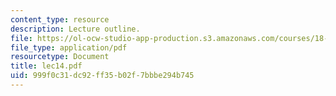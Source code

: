 ```yaml
---
content_type: resource
description: Lecture outline.
file: https://ol-ocw-studio-app-production.s3.amazonaws.com/courses/18-443-statistics-for-applications-fall-2003/999f0c31dc92ff35b02f7bbbe294b745_lec14.pdf
file_type: application/pdf
resourcetype: Document
title: lec14.pdf
uid: 999f0c31-dc92-ff35-b02f-7bbbe294b745
---
```

